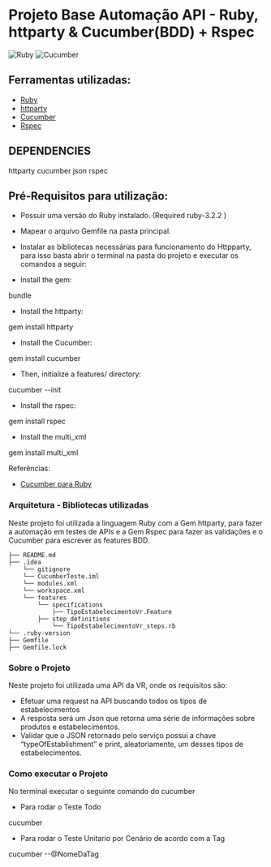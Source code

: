 # Projeto Base Automação API - Ruby, httparty & Cucumber(BDD) + Rspec

![Ruby](https://img.shields.io/badge/ruby-%23CC342D.svg?style=for-the-badge&logo=ruby&logoColor=white)
![Cucumber](https://img.shields.io/badge/Cucumber-43B02A?style=for-the-badge&logo=cucumber&logoColor=white)




## Ferramentas utilizadas:
- [Ruby](https://www.ruby-lang.org/en/ "Ruby")
- [httparty](https://rubygems.org/gems/httparty "httparty")
- [Cucumber](https://cucumber.io/ "Cucumber")
- [Rspec](https://rspec.info/ "Rspec")

## DEPENDENCIES

  httparty
  cucumber
  json
  rspec

## Pré-Requisitos para utilização:

- Possuir uma versão do Ruby instalado. (Required ruby-3.2.2 )
- Mapear o arquivo Gemfile na pasta principal.
- Instalar as bibliotecas necessárias para funcionamento do Httpparty, para
isso basta abrir o terminal na pasta do projeto e executar os comandos a seguir:

- Install the gem:

bundle

- Install the httparty:

gem install httparty

- Install the Cucumber:

gem install cucumber

- Then, initialize a features/ directory:

cucumber --init

- Install the rspec:

gem install rspec

- Install the multi_xml

gem install multi_xml

Referências:

- [Cucumber para Ruby](https://cucumber.io/docs/installation/ruby/ "Cucumber")


### Arquitetura - Bibliotecas utilizadas

Neste projeto foi utilizada a linguagem Ruby com a Gem httparty, para fazer a automação em testes de APIs e a Gem Rspec para fazer as validações e o Cucumber para escrever as features BDD.

```
├── README.md
├── .idea
    └── gitignore
    └── CucumberTeste.iml
    └── modules.xml
    └── workspace.xml
    └── features
        └── specifications
            ├── TipoEstabelecimentoVr.Feature
        ├── step_definitions
            └── TipoEstabelecimentoVr_steps.rb
└── .ruby-version
├── Gemfile
├── Gemfile.lock

```

### Sobre o Projeto

Neste projeto foi utilizada uma API da VR, onde os requisitos são:

- Efetuar uma request na API buscando todos os tipos de estabelecimentos
- A resposta será um Json que retorna uma série de informações sobre produtos e estabelecimentos.
- Validar que o JSON retornado pelo serviço possui a chave “typeOfEstablishment” e print, aleatoriamente, um desses tipos de estabelecimentos.


### Como executar o Projeto

No terminal executar o seguinte comando do cucumber

- Para rodar o Teste Todo

cucumber 

- Para rodar o Teste Unitario por Cenário de acordo com a Tag

cucumber --@NomeDaTag
